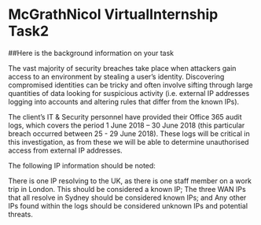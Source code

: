 # McGrathNicol VirtualInternship Task2

##Here is the background information on your task

The vast majority of security breaches take place when attackers gain access to an environment by stealing a user’s identity. Discovering compromised identities can be tricky and often involve sifting through large quantities of data looking for suspicious activity (i.e. external IP addresses logging into accounts and altering rules that differ from the known IPs).

The client’s IT & Security personnel have provided their Office 365 audit logs, which covers the period 1 June 2018 – 30 June 2018 (this particular breach occurred between 25 - 29 June 2018). These logs will be critical in this investigation, as from these we will be able to determine unauthorised access from external IP addresses. 

The following IP information should be noted:

There is one IP resolving to the UK, as there is one staff member on a work trip in London. This should be considered a known IP;
The three WAN IPs that all resolve in Sydney should be considered known IPs; and
Any other IPs found within the logs should be considered unknown IPs and potential threats.
